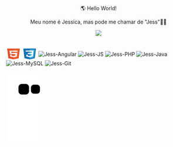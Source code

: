 <p align ="center">🌎 Hello World! </p>

<p align ="center">Meu nome é Jessica, mas pode me chamar de "Jess"👋🏽</p>

<p align="center">
<a href="https://www.linkedin.com/in/jessica-persou/">
  <img src="https://cdn.jsdelivr.net/gh/devicons/devicon/icons/linkedin/linkedin-original-wordmark.svg" />
</a>
<a href="https://www.linkedin.com/in/jessica-persou/">

</a>
  <div style="display: inline_block"><br>
    <img align="center" alt="Jess-HTML" height="30" width="40" src="https://raw.githubusercontent.com/devicons/devicon/master/icons/html5/html5-original.svg">
    <img align="center" alt="Jess-CSS" height="30" width="40" src="https://raw.githubusercontent.com/devicons/devicon/master/icons/css3/css3-original.svg">
    <img align="center" alt="Jess-Angular" height="30" width="40" src="https://cdn.jsdelivr.net/gh/devicons/devicon/icons/angularjs/angularjs-plain.svg" />      
    <img align="center" alt="Jess-JS" height="30" width="40" src="https://cdn.jsdelivr.net/gh/devicons/devicon/icons/javascript/javascript-plain.svg" />
    <img align="center" alt="Jess-PHP" height="30" width="40" src="https://cdn.jsdelivr.net/gh/devicons/devicon/icons/php/php-plain.svg" />
    <img align="center" alt="Jess-Java" height="30" width="40" src="https://cdn.jsdelivr.net/gh/devicons/devicon/icons/java/java-original-wordmark.svg" />
    <img align="center" alt="Jess-MySQL" height="30" width="40" src="https://cdn.jsdelivr.net/gh/devicons/devicon/icons/mysql/mysql-original-wordmark.svg" />
    <img align="center" alt="Jess-Git" height="30" width="40" src="https://cdn.jsdelivr.net/gh/devicons/devicon/icons/git/git-original-wordmark.svg" />  
  </div>


![Snake animation](https://github.com/JessicaPersou/JessicaPersou/blob/output/github-contribution-grid-snake.svg)

